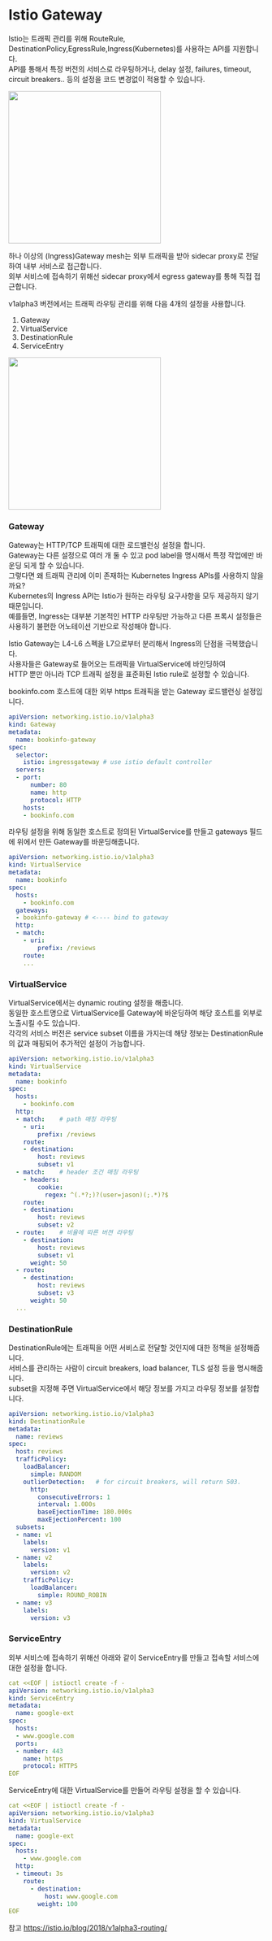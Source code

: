 # Istio Gateway
Istio는 트래픽 관리를 위해 RouteRule, DestinationPolicy,EgressRule,Ingress(Kubernetes)를 사용하는 API를 지원합니다.   
API를 통해서 특정 버전의 서비스로 라우팅하거나, delay 설정, failures, timeout, circuit breakers.. 등의 설정을 코드 변경없이 적용할 수 있습니다.

<img height="300" src="images/istio-gateways.svg">

하나 이상의 (Ingress)Gateway mesh는 외부 트래픽을 받아 sidecar proxy로 전달하여 내부 서비스로 접근합니다.  
외부 서비스에 접속하기 위해선 sidecar proxy에서 egress gateway를 통해 직접 접근합니다.

v1alpha3 버전에서는 트래픽 라우팅 관리를 위해 다음 4개의 설정을 사용합니다.
1. Gateway
2. VirtualService
3. DestinationRule
4. ServiceEntry

<img height="300" src="images/virtualservices-destrules.svg">

### Gateway
Gateway는 HTTP/TCP 트래픽에 대한 로드밸런싱 설정을 합니다.  
Gateway는 다른 설정으로 여러 개 둘 수 있고 pod label을 명시해서 특정 작업에만 바운딩 되게 할 수 있습니다.  
그렇다면 왜 트래픽 관리에 이미 존재하는 Kubernetes Ingress APIs를 사용하지 않을까요?      
Kubernetes의 Ingress API는 Istio가 원하는 라우팅 요구사항을 모두 제공하지 않기 때문입니다.  
예를들면, Ingress는 대부분 기본적인 HTTP 라우팅만 가능하고 다른 프록시 설정들은 사용하기 불편한 어노테이션 기반으로 작성해야 합니다.

Istio Gateway는 L4-L6 스펙을 L7으로부터 분리해서 Ingress의 단점을 극복했습니다.  
사용자들은 Gateway로 들어오는 트래픽을 VirtualService에 바인딩하여  
HTTP 뿐만 아니라 TCP 트래픽 설정을 표준화된 Istio rule로 설정할 수 있습니다.

bookinfo.com 호스트에 대한 외부 https 트래픽을 받는 Gateway 로드밸런싱 설정입니다.     
```yml
apiVersion: networking.istio.io/v1alpha3
kind: Gateway
metadata:
  name: bookinfo-gateway
spec:
  selector:
    istio: ingressgateway # use istio default controller
  servers:
  - port:
      number: 80
      name: http
      protocol: HTTP
    hosts:
    - bookinfo.com
```
라우팅 설정을 위해 동일한 호스트로 정의된 VirtualService를 만들고 gateways 필드에 위에서 만든 Gateway를 바운딩해줍니다.
```yml
apiVersion: networking.istio.io/v1alpha3
kind: VirtualService
metadata:
  name: bookinfo
spec:
  hosts:
    - bookinfo.com
  gateways:
  - bookinfo-gateway # <---- bind to gateway
  http:
  - match:
    - uri:
        prefix: /reviews
    route:
    ...
```

### VirtualService
VirtualService에서는 dynamic routing 설정을 해줍니다.  
동일한 호스트명으로 VirtualService를 Gateway에 바운딩하여 해당 호스트를 외부로 노출시킬 수도 있습니다.    
각각의 서비스 버전은 service subset 이름을 가지는데 해당 정보는 DestinationRule의 값과 매핑되어 추가적인 설정이 가능합니다.    
```yml
apiVersion: networking.istio.io/v1alpha3
kind: VirtualService
metadata:
  name: bookinfo
spec:
  hosts:
    - bookinfo.com    
  http:
  - match:    # path 매칭 라우팅
    - uri:
        prefix: /reviews
    route:
    - destination:
        host: reviews
        subset: v1
  - match:    # header 조건 매칭 라우팅
    - headers:
        cookie:
          regex: ^(.*?;)?(user=jason)(;.*)?$
    route:
    - destination:
        host: reviews
        subset: v2
  - route:    # 비율에 따른 버젼 라우팅
    - destination:
        host: reviews
        subset: v1
      weight: 50
  - route:
    - destination:
        host: reviews
        subset: v3
      weight: 50        
  ...
```

### DestinationRule
DestinationRule에는 트래픽을 어떤 서비스로 전달할 것인지에 대한 정책을 설정해줍니다.  
서비스를 관리하는 사람이 circuit breakers, load balancer, TLS 설정 등을 명시해줍니다.  
subset을 지정해 주면 VirtualService에서 해당 정보를 가지고 라우팅 정보를 설정합니다.  
```yml
apiVersion: networking.istio.io/v1alpha3
kind: DestinationRule
metadata:
  name: reviews
spec:
  host: reviews
  trafficPolicy:
    loadBalancer:
      simple: RANDOM
    outlierDetection:   # for circuit breakers, will return 503.
      http:
        consecutiveErrors: 1
        interval: 1.000s
        baseEjectionTime: 180.000s        
        maxEjectionPercent: 100      
  subsets:
  - name: v1
    labels:
      version: v1
  - name: v2
    labels:
      version: v2
    trafficPolicy:
      loadBalancer:
        simple: ROUND_ROBIN
  - name: v3
    labels:
      version: v3
```

### ServiceEntry
외부 서비스에 접속하기 위해선 아래와 같이 ServiceEntry를 만들고 접속할 서비스에 대한 설정을 합니다.
```yml
cat <<EOF | istioctl create -f -
apiVersion: networking.istio.io/v1alpha3
kind: ServiceEntry
metadata:
  name: google-ext
spec:
  hosts:
  - www.google.com
  ports:
  - number: 443
    name: https
    protocol: HTTPS
EOF
```

ServiceEntry에 대한 VirtualService를 만들어 라우팅 설정을 할 수 있습니다.
```yml
cat <<EOF | istioctl create -f -
apiVersion: networking.istio.io/v1alpha3
kind: VirtualService
metadata:
  name: google-ext
spec:
  hosts:
    - www.google.com
  http:
  - timeout: 3s
    route:
      - destination:
          host: www.google.com
        weight: 100
EOF
```

참고 https://istio.io/blog/2018/v1alpha3-routing/

